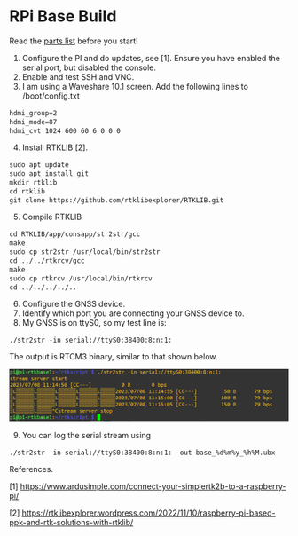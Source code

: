 # RPi Base Build

Read the [parts list](parts.md) before you start! 

1. Configure the PI and do updates, see [1]. Ensure you have enabled the serial port, but disabled the console.
2. Enable and test SSH and VNC.
3. I am using a Waveshare 10.1 screen. Add the following lines to /boot/config.txt

```
hdmi_group=2
hdmi_mode=87
hdmi_cvt 1024 600 60 6 0 0 0
```
4. Install RTKLIB [2].
```
sudo apt update
sudo apt install git
mkdir rtklib
cd rtklib
git clone https://github.com/rtklibexplorer/RTKLIB.git
```
5. Compile RTKLIB
```
cd RTKLIB/app/consapp/str2str/gcc
make
sudo cp str2str /usr/local/bin/str2str
cd ../../rtkrcv/gcc
make
sudo cp rtkrcv /usr/local/bin/rtkrcv
cd ../../../../..
```
6. Configure the GNSS device.
7. Identify which port you are connecting your GNSS device to.
8. My GNSS is on ttyS0, so my test line is:
```
./str2str -in serial://ttyS0:38400:8:n:1:
```
The output is RTCM3 binary, similar to that shown below.

![](RTKB1.PNG)

9. You can log the serial stream using
```
./str2str -in serial://ttyS0:38400:8:n:1: -out base_%d%m%y_%h%M.ubx
```



References.

[1] https://www.ardusimple.com/connect-your-simplertk2b-to-a-raspberry-pi/

[2] https://rtklibexplorer.wordpress.com/2022/11/10/raspberry-pi-based-ppk-and-rtk-solutions-with-rtklib/
